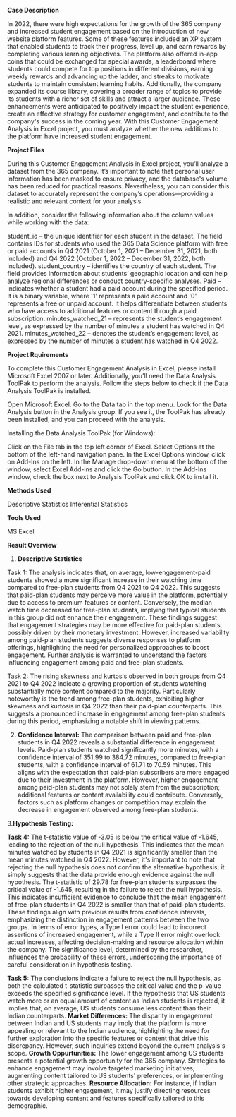 **Case Description**

In 2022, there were high expectations for the growth of the 365 company and increased student engagement based on the introduction of new website platform features. Some of these features included an XP system that enabled students to track their progress, level up, and earn rewards by completing various learning objectives. The platform also offered in-app coins that could be exchanged for special awards, a leaderboard where students could compete for top positions in different divisions, earning weekly rewards and advancing up the ladder, and streaks to motivate students to maintain consistent learning habits. Additionally, the company expanded its course library, covering a broader range of topics to provide its students with a richer set of skills and attract a larger audience. These enhancements were anticipated to positively impact the student experience, create an effective strategy for customer engagement, and contribute to the company's success in the coming year. With this Customer Engagement Analysis in Excel project, you must analyze whether the new additions to the platform have increased student engagement.

**Project Files**

During this Customer Engagement Analysis in Excel project, you’ll analyze a dataset from the 365 company. It’s important to note that personal user information has been masked to ensure privacy, and the database's volume has been reduced for practical reasons. Nevertheless, you can consider this dataset to accurately represent the company’s operations—providing a realistic and relevant context for your analysis.

In addition, consider the following information about the column values while working with the data:

student_id – the unique identifier for each student in the dataset. The field contains IDs for students who used the 365 Data Science platform with free or paid accounts in Q4 2021 (October 1, 2021 – December 31, 2021, both included) and Q4 2022 (October 1, 2022 – December 31, 2022, both included).
student_country – identifies the country of each student. The field provides information about students’ geographic location and can help analyze regional differences or conduct country-specific analyses.
Paid – indicates whether a student had a paid account during the specified period. It is a binary variable, where '1' represents a paid account and '0' represents a free or unpaid account. It helps differentiate between students who have access to additional features or content through a paid subscription.
minutes_watched_21 – represents the student’s engagement level, as expressed by the number of minutes a student has watched in Q4 2021.
minutes_watched_22 – denotes the student’s engagement level, as expressed by the number of minutes a student has watched in Q4 2022.

**Project Rquirements**

To complete this Customer Engagement Analysis in Excel, please install Microsoft Excel 2007 or later. Additionally, you’ll need the Data Analysis ToolPak to perform the analysis. Follow the steps below to check if the Data Analysis ToolPak is installed.

Open Microsoft Excel.
Go to the Data tab in the top menu.
Look for the Data Analysis button in the Analysis group. If you see it, the ToolPak has already been installed, and you can proceed with the analysis.

Installing the Data Analysis ToolPak (for Windows):

Click on the File tab in the top left corner of Excel.
Select Options at the bottom of the left-hand navigation pane.
In the Excel Options window, click on Add-Ins on the left.
In the Manage drop-down menu at the bottom of the window, select Excel Add-ins and click the Go button.
In the Add-Ins window, check the box next to Analysis ToolPak and click OK to install it.

**Methods Used**

Descriptive Statistics
Inferential Statistics

**Tools Used**

MS Excel

**Result Overview**

1. **Descriptive Statistics**

Task 1: The analysis indicates that, on average, low-engagement-paid students showed a more significant increase in their watching time compared to free-plan students from Q4 2021 to Q4 2022. This suggests that paid-plan students may perceive more value in the platform, potentially due to access to premium features or content. Conversely, the median watch time decreased for free-plan students, implying that typical students in this group did not enhance their engagement. These findings suggest that engagement strategies may be more effective for paid-plan students, possibly driven by their monetary investment. However, increased variability among paid-plan students suggests diverse responses to platform offerings, highlighting the need for personalized approaches to boost engagement. Further analysis is warranted to understand the factors influencing engagement among paid and free-plan students.

Task 2: The rising skewness and kurtosis observed in both groups from Q4 2021 to Q4 2022 indicate a growing proportion of students watching substantially more content compared to the majority. Particularly noteworthy is the trend among free-plan students, exhibiting higher skewness and kurtosis in Q4 2022 than their paid-plan counterparts. This suggests a pronounced increase in engagement among free-plan students during this period, emphasizing a notable shift in viewing patterns.

2. **Confidence Interval:** The comparison between paid and free-plan students in Q4 2022 reveals a substantial difference in engagement levels. Paid-plan students watched significantly more minutes, with a confidence interval of 351.99 to 384.72 minutes, compared to free-plan students, with a confidence interval of 61.71 to 70.59 minutes. This aligns with the expectation that paid-plan subscribers are more engaged due to their investment in the platform. However, higher engagement among paid-plan students may not solely stem from the subscription; additional features or content availability could contribute. Conversely, factors such as platform changes or competition may explain the decrease in engagement observed among free-plan students.

3.**Hypothesis Testing:**

**Task 4:** The t-statistic value of -3.05 is below the critical value of -1.645, leading to the rejection of the null hypothesis. This indicates that the mean minutes watched by students in Q4 2021 is significantly smaller than the mean minutes watched in Q4 2022. However, it's important to note that rejecting the null hypothesis does not confirm the alternative hypothesis; it simply suggests that the data provide enough evidence against the null hypothesis. The t-statistic of 29.78 for free-plan students surpasses the critical value of -1.645, resulting in the failure to reject the null hypothesis. This indicates insufficient evidence to conclude that the mean engagement of free-plan students in Q4 2022 is smaller than that of paid-plan students. These findings align with previous results from confidence intervals, emphasizing the distinction in engagement patterns between the two groups. In terms of error types, a Type I error could lead to incorrect assertions of increased engagement, while a Type II error might overlook actual increases, affecting decision-making and resource allocation within the company. The significance level, determined by the researcher, influences the probability of these errors, underscoring the importance of careful consideration in hypothesis testing.

**Task 5:** The conclusions indicate a failure to reject the null hypothesis, as both the calculated t-statistic surpasses the critical value and the p-value exceeds the specified significance level. If the hypothesis that US students watch more or an equal amount of content as Indian students is rejected, it implies that, on average, US students consume less content than their Indian counterparts.
**Market Differences:** The disparity in engagement between Indian and US students may imply that the platform is more appealing or relevant to the Indian audience, highlighting the need for further exploration into the specific features or content that drive this discrepancy. However, such inquiries extend beyond the current analysis's scope.
**Growth Oppurtunities:** The lower engagement among US students presents a potential growth opportunity for the 365 company. Strategies to enhance engagement may involve targeted marketing initiatives, augmenting content tailored to US students' preferences, or implementing other strategic approaches.
**Resource Allocation:** For instance, if Indian students exhibit higher engagement, it may justify directing resources towards developing content and features specifically tailored to this demographic.
